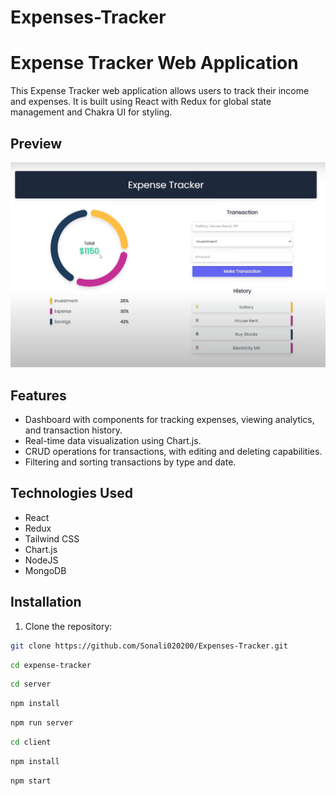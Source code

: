 # Expenses-Tracker
# Expense Tracker Web Application

This Expense Tracker web application allows users to track their income and expenses. It is built using React with Redux for global state management and Chakra UI for styling.

## Preview

![Expense Tracker Preview](./client/src/assets/preview.png)


## Features

- Dashboard with components for tracking expenses, viewing analytics, and transaction history.
- Real-time data visualization using Chart.js.
- CRUD operations for transactions, with editing and deleting capabilities.
- Filtering and sorting transactions by type and date.

## Technologies Used

- React
- Redux
- Tailwind CSS
- Chart.js
- NodeJS
- MongoDB

## Installation

1. Clone the repository:

```bash
git clone https://github.com/Sonali020200/Expenses-Tracker.git
```
```bash
cd expense-tracker
```
```bash
cd server
```
```bash
npm install
```
```bash
npm run server
```
```bash
cd client
```
```bash
npm install
```
```bash
npm start
```

